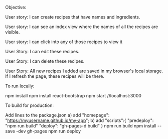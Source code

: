 Objective:

User story: I can create recipes that have names and ingredients.

User story: I can see an index view where the names of all the recipes are visible.

User story: I can click into any of those recipes to view it

User Story: I can edit these recipes.

User Story: I can delete these recipes.

User Story: All new recipes I added are saved in my browser's local storage. If I refresh the page, these recipes will be there.


To run locally:

npm install
npm install react-bootstrap
npm start //localhost:3000


To build for production:

Add lines to the package.json a) add "homepage": "https://myusername.github.io/my-app"; b) add "scripts":{ "predeploy": "npm run build" "deploy": "gh-pages-d build" }
npm run build
npm install --save -dev gh-pages
npm run deploy
